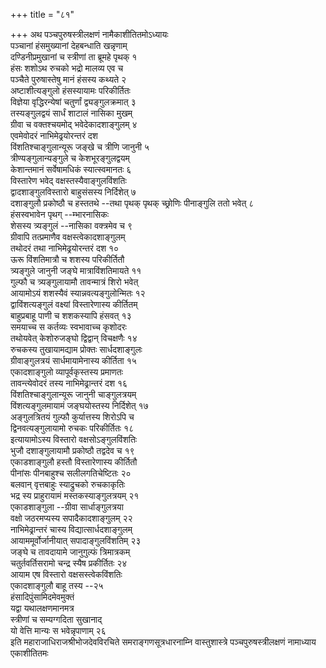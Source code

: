 +++
title = "८१"

+++
अथ पञ्चपुरुषस्त्रीलक्षणं नामैकाशीतितमोऽध्यायः  
पञ्चानां हंसमुख्यानां देहबन्धाति खन्नृणाम्  
दण्डिनीप्रमुखानां च स्त्रीणां ता ब्रूमहे पृथक् १  
हंसः शशोऽथ रुचको भद्रो मालव्य एव च  
पञ्चैते पुरुषास्तेषु मानं हंसस्य कथ्यते २  
अष्टाशीत्यङ्गुलो हंसस्यायामः परिकीर्तितः  
विज्ञेया वृद्धिरन्येषां चतुर्णां द्व्यङ्गुलक्रमात् ३  
तस्यङ्गुलद्वयं सार्धं शाटालं नासिका मुखम्  
ग्रीवा च वक्तश्चयमोद् भवेदेकादशाङ्गुलम् ४  
एवमेवोदरं नाभिमेढ्रयोरन्तरं दश  
विंशतिश्चाङ्गुलान्यूरू जङ्खे च त्रीणि जानुनी ५  
त्रीण्यङ्गुलान्यङ्गुले च केशभूरङ्गुलद्वयम्  
केशान्तमानं सर्वेषामधिकं स्यात्स्वमानतः ६  
विस्तारेण भवेद् वक्षस्तस्यैवाङ्गुलविंशतिः  
द्वादशाङ्गुलविस्तारो बाहुसंसस्य निर्दिशेत् ७  
दशाङ्गुलौ प्रकोष्ठौ च हस्ततथे --तथा पृथक् पृथक् च्छ्रोणिः पीनाङ्गुलि ततो भवेत् ८  
हंसस्वभावेन पृथग् --म्भारनासिकः  
शेसस्य त्र्यङ्गुलं --नासिका वक्त्रमेव च ९  
ग्रीवापि तत्प्रमाणैव वक्षस्त्वेकादशाङ्गुलम्  
तथोदरं तथा नाभिमेढ्रयोरन्तरं दश १०  
ऊरू विंशतिमात्रौ च शशस्य परिकीर्तितौ  
त्र्यङ्गुले जानुनी जङ्घे मात्राविंशतिमायते ११  
गुल्फौ च त्र्यङ्गुलायामौ तावन्मात्रं शिरो भवेत्  
आयामोऽयं शशस्यैवं स्यान्नवत्यङ्गुलोन्मितः १२  
द्वाविंशत्यङ्गुलं वक्ष्यां विस्तारेणास्य कीर्तितम्  
बाहुप्रबाहू पाणी च शशकस्यापि हंसवत् १३  
समयाच्च स कर्तव्यः स्वभावाच्च कृशोदरः  
तथोयवेत् केशोरुजङ्घो द्विद्वान् विचक्षणैः १४  
रुचकस्य तुखायामद्याम प्रोक्तः सार्धदशाङ्गुलः  
ग्रीवाङ्गुलत्रयं सार्धमायामेनास्य कीर्तिता १५  
एकादशाङ्गुलो व्यापूर्वकृस्तस्य प्रमाणतः  
तावन्त्येवोदरं तस्य नाभिमेढ्रान्तरं दश १६  
विंशतिश्चाङ्गुलान्यूरू जानुनी चाङ्गुलत्रयम्  
विंशत्यङ्गुलमायामं जङ्घयोस्तस्य निर्दिशेत् १७  
अङ्गुलत्रितयं गुल्फौ कुर्यात्तस्य शिरोऽपि च  
द्विनवत्यङ्गुलायामो रुचकः परिकीर्तितः १८  
इत्यायामोऽस्य विस्तारो वक्षसोऽङ्गुलविंशतिः  
भुजौ दशाङ्गुलायामौ प्रकोष्ठौ तद्वदेव च १९  
एकाडशाङ्गुलौ हस्तौ विस्तारेणास्य कीर्तितौ  
पीनांसः पीनबाहुश्च सलीलगतिचेष्टितः २०  
बलवान् वृत्तबाहुः स्याद्रुचको रुचकाकृतिः  
भद्र स्य प्राहुरायामं मस्तकस्याङ्गुलत्रयम् २१  
एकाडशाङ्गुला --ग्रीवा सार्धाङ्गुलत्रया  
वक्षो जठरमप्यस्य सपादैकादशाङ्गुलम् २२  
नाभिमेढ्रान्तरं चास्य विद्यात्सार्धदशाङ्गुलम्  
आयाममूर्वोर्जानीयात् सपादाङ्गुलविंशतिम् २३  
जङ्घे च तावदायामे जानुगुल्फं त्रिमात्रकम्  
चतुर्तवर्तिसरामो चन्द्र स्यैष प्रकीर्तितः २४  
आयाम एष विस्तारो वक्षसस्त्वेकविंशतिः  
एकादशाङ्गुलौ बाहू तस्य --२५  
हंसादिपुंसामिदमेवमुक्तं  
यद्वा यथालक्षणमानमत्र  
स्त्रीणां च सम्यग्गदिता सुखानाद्  
यो वेत्ति मान्यः स भवेन्नृपाणाम् २६  
इति महाराजाधिराजश्रीभोजदेवविरचिते समराङ्गणसूत्रधारनाम्नि वास्तुशास्त्रे
पञ्चपुरुषस्त्रीलक्षणं नामाध्याय एकाशीतितमः  
   
